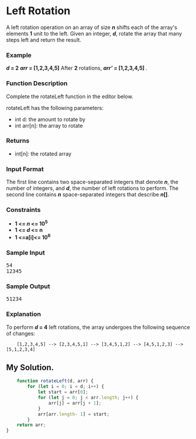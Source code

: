 # Left Rotation

A left rotation operation on an array of size ***n*** shifts each of the array's elements **1** unit to the left. Given an integer, ***d***, rotate the array that many steps left and return the result.

### Example
**_d_ = 2**
**_arr_ = [1,2,3,4,5]**
After **2** rotations, **_arr'_ = [1,2,3,4,5]** .

### Function Description

Complete the rotateLeft function in the editor below.

rotateLeft has the following parameters:

* int d: the amount to rotate by
* int arr[n]: the array to rotate

### Returns

* int[n]: the rotated array

### Input Format

The first line contains two space-separated integers that denote ***n***, the number of integers, and ***d***, the number of left rotations to perform.
The second line contains ***n*** space-separated integers that describe **_n_[]**.

### Constraints
* **1 <= _n_ <= 10<sup>5</sup>**
* **1 <= _d_ <= n**
* **1 <=a[i]<= 10<sup>6</sup>**

### Sample Input
<pre>
54
12345
</pre>

### Sample Output
<pre>
51234
</pre>

### Explanation

To perform **_d_ = 4** left rotations, the array undergoes the following sequence of changes:

```mermaid
    [1,2,3,4,5] --> [2,3,4,5,1] --> [3,4,5,1,2] --> [4,5,1,2,3] --> [5,1,2,3,4]
```

## My Solution.

```javascript
    function rotateLeft(d, arr) {
        for (let i = 0; i < d; i++) {
            let start = arr[0];
            for (let j = 0; j < arr.length; j++) {
                arr[j] = arr[j + 1];
            }
            arr[arr.length- 1] = start;
        }
    return arr;
}
```